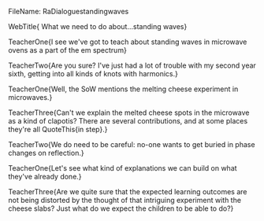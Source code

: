 FileName: RaDialoguestandingwaves

WebTitle{ What we need to do about&hellip;standing waves}

TeacherOne{I see we've got to teach about standing waves in microwave ovens as a part of the em spectrum}

TeacherTwo{Are you sure? I've just had a lot of trouble with my second year sixth, getting into all kinds of knots with harmonics.}

TeacherOne{Well, the SoW mentions the melting cheese experiment in microwaves.}

TeacherThree{Can't we explain the melted cheese spots in the microwave as a kind of clapotis? There are several contributions, and at some places they're all QuoteThis{in step}.}

TeacherTwo{We do need to be careful: no-one wants to get buried in phase changes on reflection.}

TeacherOne{Let's see what kind of explanations we can build on what they've already done.}

TeacherThree{Are we quite sure that the expected learning outcomes are not being distorted by the thought of that intriguing experiment with the cheese slabs? Just what do we expect the children to be able to do?}
